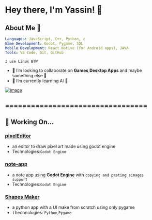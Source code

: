 # Hey there, I'm Yassin! 👋


## About Me 🌱

```yml
Languages: JavaScript, C++, Python, c
Game Development: Godot, Pygame, SDL
Mobile Development: React Native (for Android apps), JAVA
Tools: VS Code, Git, GitHub
```
```nasm
I use Linux BTW
```
- 👯 I’m looking to collaborate on **Games**,**Desktop Apps** and maybe something else 🙂
- 🌱 I’m currently learning AI 🤖


[![image](https://github.com/user-attachments/assets/61ba2c5e-01c9-476c-8eca-1d1d587bfa46)](https://www.desmos.com/calculator/fdlczwzlww?lang)
## =================================


## 📂 Working On...

### [pixelEditor](https://github.com/Med-Yassine-B/pixelEditor)
- an editor to draw pixel art made using godot engine
- Technologies:`Godot Engine`
### [note-app](https://github.com/Med-Yassine-B/note-app)
- a note app using **Godot Engine** with `copying and pasting simages support`
- Technologies:`Godot Engine`
<!--
### [Game Engine](https://github.com/Med-Yassine-B/gameEngine)
- making my own **2D Game Engine** that's using a **python** interface and running **c++** (SDL) game
- Thechnologies: `Python`,`PyQt`, `c++`,`SDL`
-->
### [Shapes Maker](https://github.com/Med-Yassine-B/shapesMaker)
- a python app with a UI make from scratch using only pygame
- Thechnologies: `Python`,`Pygame`
